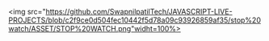 <img src="https://github.com/SwapnilpatilTech/JAVASCRIPT-LIVE-PROJECTS/blob/c2f9ce0d504fec10442f5d78a09c93926859af35/stop%20watch/ASSET/STOP%20WATCH.png"widht=100%>
